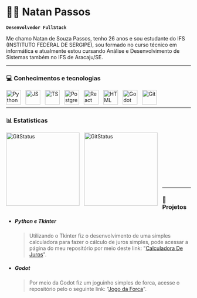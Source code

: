 # 👨‍💻 Natan Passos

**`Desenvolvedor FullStack`**

Me chamo Natan de Souza Passos, tenho 26 anos e sou estudante do IFS (INSTITUTO FEDERAL DE SERGIPE), sou formado no curso técnico em informática e atualmente estou cursando Análise e Desenvolvimento de Sistemas também no IFS de Aracaju/SE.  

---

### 💻 Conhecimentos e tecnologias

<img 
    align="left"
    alt="Python"
    title="Python"
    width="40px"
    style="padding-right: 10px"
    src="https://cdn.jsdelivr.net/gh/devicons/devicon@latest/icons/python/python-original.svg" 
/>
<img 
    align="left"
    alt="JS"
    title="JS"
    width="40px"
    style="padding-right: 10px"
    src="https://cdn.jsdelivr.net/gh/devicons/devicon@latest/icons/javascript/javascript-original.svg" 
/>

<img 
    align="left"
    alt="TS"
    title="TS"
    width="40px"
    style="padding-right: 10px"
    src="https://cdn.jsdelivr.net/gh/devicons/devicon@latest/icons/typescript/typescript-original.svg" 
/>
          
<img 
    align="left"
    alt="Postgresql"
    title="Postgresql"
    width="40px"
    style="padding-right: 10px" 
    src="https://cdn.jsdelivr.net/gh/devicons/devicon@latest/icons/postgresql/postgresql-plain.svg" 
/>

<img
    align="left"
    alt="React"
    title="React"
    width="40px"
    style="padding-right: 10px" 
    src="https://cdn.jsdelivr.net/gh/devicons/devicon@latest/icons/react/react-original.svg" 
/>

<img 
    align="left"
    alt="HTML"
    title="HTML"
    width="40px"
    style="padding-right: 10px" 
    src="https://cdn.jsdelivr.net/gh/devicons/devicon@latest/icons/html5/html5-original.svg" 
/>
          

<img 
    align="left"
    alt="Godot"
    title="Godot"
    width="40px"
    style="padding-right: 10px" 
    src="https://cdn.jsdelivr.net/gh/devicons/devicon@latest/icons/godot/godot-original.svg" 
/>

<img 
    align="left"
    alt="Git"
    title="Git"
    width="40px"
    style="padding-right: 10px"
    src="https://cdn.jsdelivr.net/gh/devicons/devicon@latest/icons/git/git-original.svg"
/>
          
          
                    
<br/>
<br/>

---
### 📊 Estatisticas

<img 
    align="left"
    alt="GitStatus"
    height="200"
    style="padding-right: 10px"
    src="https://github-readme-stats.vercel.app/api?username=natan-passos&show_icons=true&theme=dark&locale=pt-br"
/>
<img 
    align="left"
    alt="GitStatus"
    height="200"
    style="padding-right: 10px"
    src="https://github-readme-stats.vercel.app/api/top-langs/?username=natan-passos&theme=dark&locale=pt-br"
/>

<br/>
<br/>
<br/>
<br/>
<br/>
<br/>
<br/>
<br/>

---
### 📁 Projetos
- ##### Python e Tkinter
  > Utilizando o Tkinter fiz o desenvolvimento de uma simples calculadora para fazer o cálculo de juros simples, pode acessar a página do meu repositório por meio deste link: "[Calculadora De Juros](https://github.com/Natan-Passos/Tkinter-Juros-Simples)".
- ##### Godot
  >Por meio da Godot fiz um joguinho simples de forca, acesse o repositório pelo o seguinte link: "[Jogo da Forca](https://github.com/Natan-Passos/Jogo-da-Forca-Godot)".         
<!--
**Natan-Passos/Natan-Passos** is a ✨ _special_ ✨ repository because its `README.md` (this file) appears on your GitHub profile.

Here are some ideas to get you started:

- 🔭 I’m currently working on ...
- 🌱 I’m currently learning ...
- 👯 I’m looking to collaborate on ...
- 🤔 I’m looking for help with ...
- 💬 Ask me about ...
- 📫 How to reach me: ...
- 😄 Pronouns: ...
- ⚡ Fun fact: ...
-->


